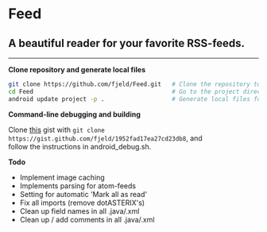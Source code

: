 # Feed #
## A beautiful reader for your favorite RSS-feeds. ##

-----------------------------------------------------

**Clone repository and generate local files**

```bash
git clone https://github.com/fjeld/Feed.git   # Clone the repository to your computer
cd Feed                                       # Go to the project directory
android update project -p .                   # Generate local files for the project
```

**Command-line debugging and building**

Clone [this](https://gist.github.com/fjeld/1952fad17ea27cd23db8) gist with `git clone https://gist.github.com/fjeld/1952fad17ea27cd23db8`, and  
follow the instructions in android_debug.sh.

**Todo**

- Implement image caching
- Implements parsing for atom-feeds
- Setting for automatic 'Mark all as read'
- Fix all imports (remove dotASTERIX's)
- Clean up field names in all .java/.xml
- Clean up / add comments in all .java/.xml

